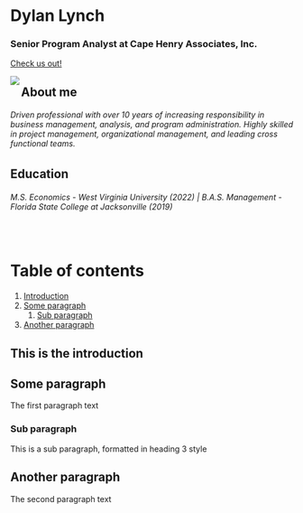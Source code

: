 # **Dylan Lynch**
### Senior Program Analyst at Cape Henry Associates, Inc. 
[Check us out!](https://cape-henry.com/)

<img align="left" src="https://github.com/dylanomics/dylanomics.github.io/raw/main/headshot.png">

## About me
###### Driven professional with over 10 years of increasing responsibility in business management, analysis, and program administration. Highly skilled in project management, organizational management, and leading cross functional teams.

## Education
###### M.S. Economics - West Virginia University (2022) | B.A.S. Management - Florida State College at Jacksonville (2019)



<br clear="left"/>

# Table of contents
1. [Introduction](#introduction)
2. [Some paragraph](#paragraph1)
    1. [Sub paragraph](#subparagraph1)
3. [Another paragraph](#paragraph2)

## This is the introduction <a name="introduction"></a>


## Some paragraph <a name="paragraph1"></a>
The first paragraph text

### Sub paragraph <a name="subparagraph1"></a>
This is a sub paragraph, formatted in heading 3 style

## Another paragraph <a name="paragraph2"></a>
The second paragraph text




     
